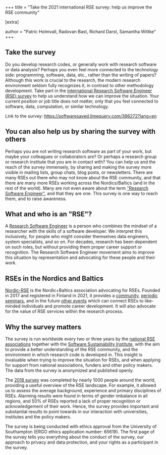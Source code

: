 +++
title = "Take the 2021 international RSE survey: help us improve the RSE community"

[extra]

author = "Patric Holmvall, Radovan Bast, Richard Darst, Samantha Wittke" 
+++


## Take the survey

Do you develop research codes, or generally work with research software or data analysis? Perhaps you even feel more connected to the technology side: programming, software, data, etc., rather than the writing of papers? Although this work is crucial to the research, the modern research environment seldom fully recognizes it, in contrast to other methodology development. Take part in the [international Research Software Engineer (RSE) survey](https://softwaresaved.limequery.com/386272?lang=en) to help us understand how we can improve the situation. Your current position or job title does not matter, only that you feel connected to software, data, computation, or similar technology.

Link to the survey: <https://softwaresaved.limequery.com/386272?lang=en>


## You can also help us by sharing the survey with others

Perhaps you are not writing research software as part of your work, but maybe your colleagues or collaborators are? Or perhaps a research group or research institute that you are in contact with? You can help us and the reach of the survey immensely, by sharing and making the survey more visible in mailing lists, group chats, blog posts, or newsletters. There are many RSEs out there who may not know about the RSE community, and that there are many more RSEs working across the Nordics/Baltics (and in the rest of the world). Many are not even aware about the term ["Research Software Engineer"](https://www.software.ac.uk/blog/2016-08-17-not-so-brief-history-research-software-engineers-0), and that they are one. This survey is one way to reach them, and to raise awareness.


## What and who is an "RSE"?

A [Research Software Engineer](https://www.software.ac.uk/blog/2016-08-17-not-so-brief-history-research-software-engineers-0) is a person who combines the mindset of a researcher with the skills of a software developer. We interpret this inclusively, for people who might consider themselves data engineers, system specialists, and so on. For decades, research has been dependent on such roles, but without providing them proper career support or recognition. The Research Software Engineer movement aims to improve this situation by representation and advocating for these people and their work.


## RSEs in the Nordics and Baltics

[Nordic-RSE](https://nordic-rse.org/) is the Nordic+Baltics association advocating for RSEs. Founded in 2017 and registered in Finland in 2021, it provides a [community](https://coderefinery.zulipchat.com), [periodic seminars](https://nordic-rse.org/events/seminar-series/), and in the future [other events](https://nordic-rse.org/events/) which can connect RSEs to like-minded individuals and promote career development. It will also advocate for the value of RSE services within the research process.


## Why the survey matters

The survey is run worldwide every two or three years by the [national RSE associations](https://researchsoftware.org/2021/01/27/introducing-the-international-council-of-RSE-associations.html) together with the [Software Sustainability Institute](https://software.ac.uk/), with the aim to provide a better understanding of the RSE community, and the environment in which research code is developed in. This insight is invaluable when trying to improve the situation for RSEs, and when applying for support from national associations, funders and other policy makers. The data from the survey is anonymized and published openly.

The [2018 survey](https://softwaresaved.github.io/international-survey-2018/) was completed by nearly 1000 people around the world, providing a useful overview of the RSE landscape. For example, it allowed us to assess the average background, experience and primary disciplines of RSEs. Alarming results were found in terms of gender imbalance in all regions, and 50% of RSEs reported a lack of proper recognition or acknowledgement of their work. Hence, the survey provides important and substantial results to point towards in our interaction with universities, institutes and the policy makers.

The survey is being conducted with ethics approval from the University of Southampton (ERGO ethics application number: 65619). The first page of the survey tells you everything about the conduct of the survey, our approach to privacy and data protection, and your rights as a participant in the survey.
